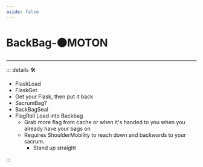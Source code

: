 ```yaml
---
aside: false
---
```

# BackBag-🟠<motor>MOTON</motor>

---

<!-- =================================================== -->
<!-- =================================================== -->
<!-- =================================================== -->
<!-- =================================================== -->
<!-- =================================================== -->
::: details 🛠

- FlaskLoad
- FlaskGet
- Get your Flask, then put it back
- SacrumBag?
- BackBagSeal
- FlagRoll Load into Backbag
    - Grab more flag from cache or when it's handed to you when you already have your bags on
    - Requires ShoulderMobility to reach down and backwards to your sacrum.
        - Stand up straight

:::
